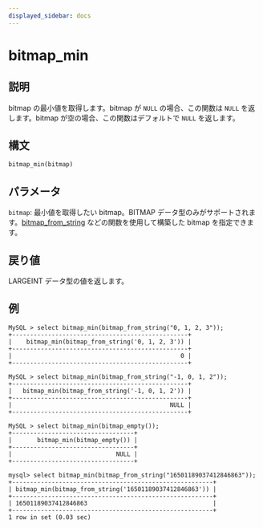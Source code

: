```yaml
---
displayed_sidebar: docs
---
```


# bitmap_min

## 説明

bitmap の最小値を取得します。bitmap が `NULL` の場合、この関数は `NULL` を返します。bitmap が空の場合、この関数はデフォルトで `NULL` を返します。

## 構文

```Haskell
bitmap_min(bitmap)
```

## パラメータ

`bitmap`: 最小値を取得したい bitmap。BITMAP データ型のみがサポートされます。[bitmap_from_string](bitmap_from_string.md) などの関数を使用して構築した bitmap を指定できます。

## 戻り値

LARGEINT データ型の値を返します。

## 例

```Plain
MySQL > select bitmap_min(bitmap_from_string("0, 1, 2, 3"));
+-------------------------------------------------+
|    bitmap_min(bitmap_from_string('0, 1, 2, 3')) |
+-------------------------------------------------+
|                                               0 |
+-------------------------------------------------+

MySQL > select bitmap_min(bitmap_from_string("-1, 0, 1, 2"));
+-------------------------------------------------+
|   bitmap_min(bitmap_from_string('-1, 0, 1, 2')) |
+-------------------------------------------------+
|                                            NULL |
+-------------------------------------------------+

MySQL > select bitmap_min(bitmap_empty());
+----------------------------------+
|       bitmap_min(bitmap_empty()) |
+----------------------------------+
|                             NULL |
+----------------------------------+

mysql> select bitmap_min(bitmap_from_string("16501189037412846863"));
+--------------------------------------------------------+
| bitmap_min(bitmap_from_string('16501189037412846863')) |
+--------------------------------------------------------+
| 16501189037412846863                                   |
+--------------------------------------------------------+
1 row in set (0.03 sec)
```
